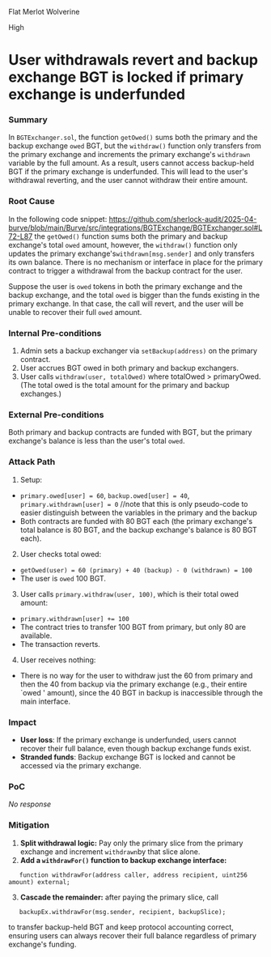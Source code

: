 Flat Merlot Wolverine

High

# User withdrawals revert and backup exchange BGT is locked if primary exchange is underfunded

### Summary

In `BGTExchanger.sol`, the function `getOwed()` sums both the primary and the backup exchange `owed` BGT, but the `withdraw()` function only transfers from the primary exchange and increments the primary exchange's `withdrawn` variable by the full amount. As a result, users cannot access backup-held BGT if the primary exchange is underfunded. This will lead to the user's withdrawal reverting, and the user cannot withdraw their entire amount. 

### Root Cause

In the following code snippet: https://github.com/sherlock-audit/2025-04-burve/blob/main/Burve/src/integrations/BGTExchange/BGTExchanger.sol#L72-L87 the `getOwed()` function sums both the primary and backup exchange's total `owed` amount, however, the `withdraw()` function only updates the primary exchange's`withdrawn[msg.sender]` and only transfers its own balance. There is no mechanism or interface in place for the primary contract to trigger a withdrawal from the backup contract for the user. 

Suppose the user is `owed` tokens in both the primary exchange and the backup exchange, and the total `owed` is bigger than the funds existing in the primary exchange. In that case, the call will revert, and the user will be unable to recover their full `owed` amount.

### Internal Pre-conditions

1. Admin sets a backup exchanger via `setBackup(address)` on the primary contract.
2. User accrues BGT owed in both primary and backup exchangers.
3. User calls `withdraw(user, totalOwed)` where totalOwed > primaryOwed. (The total owed is the total amount for the primary and backup exchanges.)

### External Pre-conditions

Both primary and backup contracts are funded with BGT, but the primary exchange's balance is less than the user's total `owed`.

### Attack Path

1. Setup:
* `primary.owed[user] = 60`, `backup.owed[user] = 40`, `primary.withdrawn[user] = 0` //note that this is only pseudo-code to easier distinguish between the variables in the primary and the backup
* Both contracts are funded with 80 BGT each (the primary exchange's total balance is 80 BGT, and the backup exchange's balance is 80 BGT each).
2. User checks total owed:
* `getOwed(user) = 60 (primary) + 40 (backup) - 0 (withdrawn) = 100`
* The user is `owed` 100 BGT.
3. User calls `primary.withdraw(user, 100)`, which is their total owed amount:
* `primary.withdrawn[user] += 100`
* The contract tries to transfer 100 BGT from primary, but only 80 are available.
* The transaction reverts.
4. User receives nothing: 
* There is no way for the user to withdraw just the 60 from primary and then the 40 from backup via the primary exchange (e.g., their entire `owed ' amount), since the 40 BGT in backup is inaccessible through the main interface.


### Impact
- **User loss**: If the primary exchange is underfunded, users cannot recover their full balance, even though backup exchange funds exist.
- **Stranded funds**: Backup exchange BGT is locked and cannot be accessed via the primary exchange.


### PoC

_No response_

### Mitigation

1. **Split withdrawal logic:** Pay only the primary slice from the primary exchange and increment `withdrawn`by that slice alone.
2. **Add a `withdrawFor()` function to backup exchange interface:** 
```solidity
   function withdrawFor(address caller, address recipient, uint256 amount) external;
```
3. **Cascade the remainder:** after paying the primary slice, call 
```solidity
   backupEx.withdrawFor(msg.sender, recipient, backupSlice);
```
to transfer backup-held BGT and keep protocol accounting correct, ensuring users can always recover their full balance regardless of primary exchange's funding.